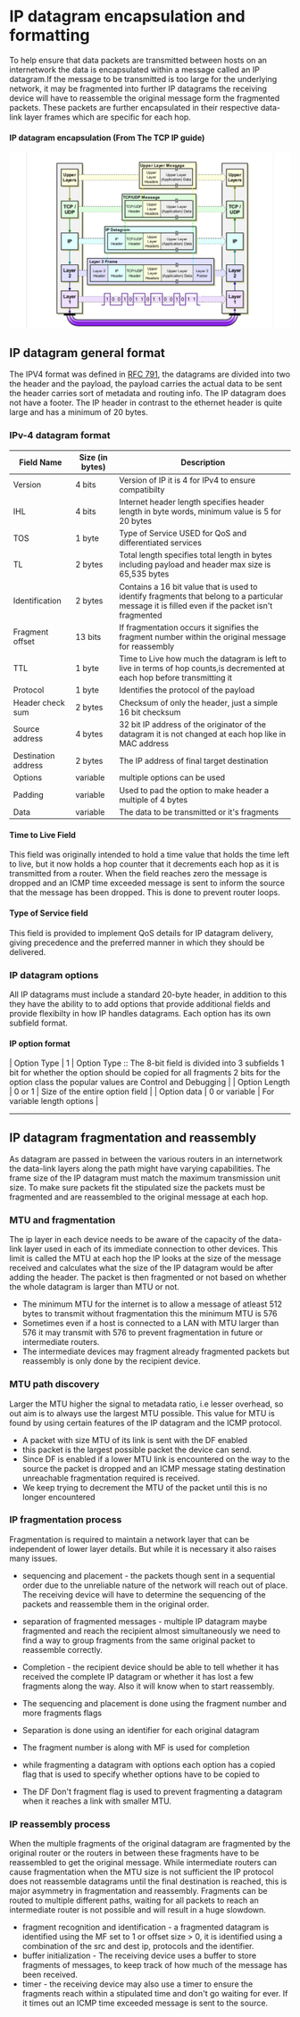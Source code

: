 # IP datagram encapsulation and formatting

To help ensure that data packets are transmitted between hosts on an internetwork the data
is encapsulated within a message called an IP datagram.If the message to be transmitted is
too large for the underlying network, it may be fragmented into further IP datagrams the 
receiving device will have to reassemble the original message form the fragmented packets.
These packets are further encapsulated in their respective data-link layer frames which are
specific for each hop.

#### IP datagram encapsulation (From The TCP IP guide)
![IP datagram encapsulation](ip_datagram_encapsulation.png)

## IP datagram general format

The IPV4 format was defined in [RFC 791](https://tools.ietf.org/html/rfc791), the datagrams
are divided into two the header and the payload, the payload carries the actual data to be 
sent the header carries sort of metadata and routing info. The IP datagram does not have 
a footer. The IP header in contrast to the ethernet header is quite large and has a minimum
of 20 bytes.

### IPv-4 datagram format

| Field Name 	| Size (in bytes) 	| Description 					|
|---		|---			|--						|
| Version 	| 4 bits		| Version of IP it is 4 for IPv4 to ensure compatibilty|
| IHL		| 4 bits		| Internet header length specifies header length in byte words, minimum value is 5 for 20 bytes |
| TOS		| 1 byte		| Type of Service USED for QoS and differentiated services|
| TL		| 2 bytes		| Total length specifies total length in bytes including payload and header max size is 65,535 bytes |
| Identification | 2 bytes		| Contains  a 16 bit value that is used to identify fragments that belong to a particular message it is filled even if the packet isn't fragmented| Flags 	| 3 bits	| DF (Option to disable fragmentation) MF (more fragments are yet to come, set to zero for last fragment and unfragmented datagrams) and the other bit is reserved |
| Fragment offset | 13 bits	| If fragmentation occurs it signifies the fragment number within the original message for reassembly |
| TTL	| 1 byte | Time to Live how much the datagram is left to live in terms of hop counts,is decremented at each hop before transmitting it|
| Protocol | 1 byte | Identifies the protocol of the payload |
| Header check sum | 2 bytes | Checksum of only the header, just a simple 16 bit checksum |
| Source address | 4 bytes | 32 bit IP address of the originator of the datagram it is not changed at each hop like in MAC address |
| Destination address | 2 bytes | The IP address of final target destination |
| Options | variable | multiple options can be used |
| Padding | variable | Used to pad the option to make header a multiple of 4 bytes |
| Data | variable | The data to be transmitted or it's fragments|

#### Time to Live Field

This field was originally intended to hold a time value that holds the time left to live, but
it now holds a hop counter that it decrements each hop as it is transmitted from a router.
When the field reaches zero the message is dropped and an ICMP time exceeded message is sent
to inform the source that the message has been dropped. This is done to prevent router loops.

#### Type of Service field

This field is provided to implement QoS details for IP datagram delivery, giving precedence 
and the preferred manner in which they should be delivered.

### IP datagram options

All IP datagrams must include a standard 20-byte header, in addition to this they have the
ability to to add options that provide additional fields and provide flexibilty in how IP 
handles datagrams. Each option has its own subfield format.

#### IP option format

| Option Type | 1 | Option Type :: The 8-bit field is divided into 3 subfields 1 bit for whether the option should be copied for all fragments 2 bits for the option class the popular values are Control and Debugging |
| Option Length | 0 or 1 	|	Size of the entire option field |
| Option data	| 0 or variable |  	For variable length options	|

---

## IP datagram fragmentation and reassembly

As datagram are passed in between the various routers in an internetwork the data-link layers
along the path might have varying capabilities. The frame size of the IP datagram must match
the maximum transmission unit size. To make sure packets fit the stipulated size the packets
must be fragmented and are reassembled to the original message at each hop.

### MTU and fragmentation

The ip layer in each device needs to be aware of the capacity of the data-link layer used in
each of its immediate connection to other devices. This limit is called the MTU at each hop
the IP looks at the size of the message received and calculates what the size of the IP datagram would be after adding the header. The packet is then fragmented or not based on whether 
the whole datagram is larger than MTU or not.

* The minimum MTU for the internet is to allow a message of atleast 512 bytes to transmit without fragmentation this the minimum MTU is 576
* Sometimes even if a host is connected to a LAN with MTU larger than 576 it may transmit with 576 to prevent fragmentation in future or intermediate routers.
* The intermediate devices may fragment already fragmented packets but reassembly is only done by the recipient device.

### MTU path discovery 

Larger the MTU higher the signal to metadata ratio, i.e lesser overhead, so out aim is to 
always use the largest MTU possible. This value for MTU is found by using certain features
of the IP datagram and the ICMP protocol.

* A packet with size MTU of its link is sent with the DF enabled
* this packet is the largest possible packet the device can send.
* Since DF is enabled if a lower MTU link is encountered on the way to the source the packet is dropped and an ICMP message stating destination unreachable fragmentation required is received.
* We keep trying to decrement the MTU of the packet until this is no longer encountered


### IP fragmentation process

Fragmentation is required to maintain a network layer that can be independent of lower layer
details. But while it is necessary it also raises many issues.

* sequencing and placement - the packets though sent in a sequential order due to the unreliable nature of the network will reach out of place. The receiving device will have to determine the sequencing of the packets and reassemble them in the original order.
* separation of fragmented messages - multiple IP datagram maybe fragmented and reach the recipient almost simultaneously we need to find a way to group fragments from the same original packet to reassemble correctly.
* Completion - the recipient device should be able to tell whether it has received the complete IP datagram or whether it has lost a few fragments along the way. Also it will know when to start reassembly.


* The sequencing and placement is done using the fragment number and more fragments flags
* Separation is done using an identifier for each original datagram
* The fragment number is along with MF is used for  completion
* while fragmenting a datagram with options each option has a copied flag that is used to specify whether options have to be copied to 
* The DF Don't fragment flag is used to prevent fragmenting a datagram when it reaches a link with smaller MTU.

### IP reassembly process

When the multiple fragments of the original datagram are fragmented by the original router or
the routers in between these fragments have to be reassembled to get the original message.
While intermediate routers can cause fragmentation when the MTU size is not sufficient the IP protocol does not reassemble datagrams until the final destination is reached, this is major asymmetry in fragmentation and reassembly. Fragments can be routed to multiple different paths, waiting for all packets to reach an intermediate router is not possible and will result in a huge slowdown.

* fragment recognition and identification - a fragmented datagram is identified using the MF set to 1 or offset size > 0, it is identified using a combination of the src and dest ip, protocols and the identifier.
* buffer initialization - The receiving device uses a buffer to store fragments of messages, to keep track of how much of the message has been received.
* timer - the receiving device may also use a timer to ensure the fragments reach within a stipulated time and don't go waiting for ever. If it times out an ICMP time exceeded message is sent to the source.

